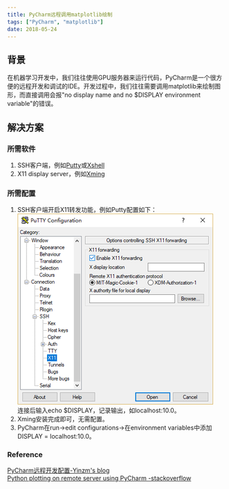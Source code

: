 ```yaml
---
title: PyCharm远程调用matplotlib绘制
tags: ["PyCharm", "matplotlib"]
date: 2018-05-24
---
```


## 背景
在机器学习开发中，我们往往使用GPU服务器来运行代码，PyCharm是一个很方便的远程开发和调试的IDE。开发过程中，我们往往需要调用matplotlib来绘制图形，而直接调用会报"no display name and no $DISPLAY environment variable"的错误。  

## 解决方案

### 所需软件

1. SSH客户端，例如[Putty](https://www.putty.org/)或[Xshell](https://www.netsarang.com/products/xsh_overview.html)  
2. X11 display server，例如[Xming](https://sourceforge.net/projects/xming/)  

### 所需配置

1. SSH客户端开启X11转发功能，例如Putty配置如下：
![](/media/posts/putty-x11.png)  
连接后输入echo $DISPLAY，记录输出，如localhost:10.0。
2. Xming安装完成即可，无需配置。  
3. PyCharm在run->edit configurations->在environment variables中添加DISPLAY = localhost:10.0。

### Reference
[PyCharm远程开发配置-Yinzm's blog](https://www.cnblogs.com/yinzm/p/8251118.html)  
[Python plotting on remote server using PyCharm
-stackoverflow](https://stackoverflow.com/questions/39803373/python-plotting-on-remote-server-using-pycharm?newreg=e4a345202f334e50b4d17be5684ad7a8)
